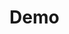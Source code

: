 # Demo

<div class="roadmap__wrapper">
 
</div>

<script type="module">
  import {Roadmap} from "https://unpkg.com/@kaosdev/map-js@0.1.0/dist/map.js";
 
 const wrapper = document.querySelector(".roadmap__wrapper");

const labels = [
  {
    id: "label1",
    content: "Label 1",
    top: 100,
    left: 100,
    width: 100,
    height: 35,
  },
  {
    id: "label2",
    content: `Label 2`,
    top: 150,
    left: 100,
    width: 100,
    height: 35,
    style: "secondary",
  },
];

const arrows = [
  {
    from: "label1",
    fromDir: "bottom",
    to: "label2",
    toDir: "top",
    style: "dotted",
  },
];

new Roadmap(wrapper, { labels, arrows, width: 512 });
</script>

